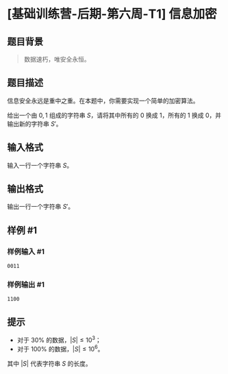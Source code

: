 # [基础训练营-后期-第六周-T1] 信息加密

## 题目背景

> 数据速朽，唯安全永恒。

## 题目描述

信息安全永远是重中之重。在本题中，你需要实现一个简单的加密算法。

给出一个由 $0,1$ 组成的字符串 $S$，请将其中所有的 $0$ 换成 $1$，所有的 $1$ 换成 $0$，并输出新的字符串 $S'$。

## 输入格式

输入一行一个字符串 $S$。

## 输出格式

输出一行一个字符串 $S'$。

## 样例 #1

### 样例输入 #1

```
0011
```

### 样例输出 #1

```
1100
```

## 提示

- 对于 $30\%$ 的数据，$|S| \le 10^3$；
 - 对于 $100\%$ 的数据，$|S| \le 10^6$。

其中 $|S|$ 代表字符串 $S$ 的长度。